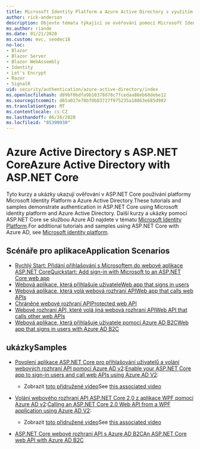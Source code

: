 ```yaml
---
title: Microsoft Identity Platform a Azure Active Directory s využitím ASP.NET Core
author: rick-anderson
description: Objevte témata týkající se ověřování pomocí Microsoft Identity Platform Azure Active Directory pro webové aplikace a rozhraní API v ASP.NET Core.
ms.author: riande
ms.date: 01/21/2020
ms.custom: mvc, seodec18
no-loc:
- Blazor
- Blazor Server
- Blazor WebAssembly
- Identity
- Let's Encrypt
- Razor
- SignalR
uid: security/authentication/azure-active-directory/index
ms.openlocfilehash: d89bf0bdfa9b10378d78c7fcedaa80eb68debe12
ms.sourcegitcommit: d65a027e78bf0b83727f975235a18863e685d902
ms.translationtype: MT
ms.contentlocale: cs-CZ
ms.lasthandoff: 06/26/2020
ms.locfileid: "85399930"
---
```

# <a name="azure-active-directory-with-aspnet-core"></a><span data-ttu-id="17bcb-103">Azure Active Directory s ASP.NET Core</span><span class="sxs-lookup"><span data-stu-id="17bcb-103">Azure Active Directory with ASP.NET Core</span></span>

<span data-ttu-id="17bcb-104">Tyto kurzy a ukázky ukazují ověřování v ASP.NET Core používání platformy Microsoft Identity Platform a Azure Active Directory.</span><span class="sxs-lookup"><span data-stu-id="17bcb-104">These tutorials and samples demonstrate authentication in ASP.NET Core using Microsoft identity platform and Azure Active Directory.</span></span> <span data-ttu-id="17bcb-105">Další kurzy a ukázky pomocí ASP.NET Core se službou Azure AD najdete v tématu [Microsoft Identity Platform](/azure/active-directory/develop/).</span><span class="sxs-lookup"><span data-stu-id="17bcb-105">For additional tutorials and samples using ASP.NET Core with Azure AD, see [Microsoft identity platform](/azure/active-directory/develop/).</span></span>

## <a name="application-scenarios"></a><span data-ttu-id="17bcb-106">Scénáře pro aplikace</span><span class="sxs-lookup"><span data-stu-id="17bcb-106">Application Scenarios</span></span>

* [<span data-ttu-id="17bcb-107">Rychlý Start: Přidání přihlašování s Microsoftem do webové aplikace ASP.NET Core</span><span class="sxs-lookup"><span data-stu-id="17bcb-107">Quickstart: Add sign-in with Microsoft to an ASP.NET Core web app</span></span>](/azure/active-directory/develop/quickstart-v2-aspnet-core-webapp)
* [<span data-ttu-id="17bcb-108">Webová aplikace, která přihlašuje uživatele</span><span class="sxs-lookup"><span data-stu-id="17bcb-108">Web app that signs in users</span></span>](/azure/active-directory/develop/scenario-web-app-sign-user-overview?tabs=aspnetcore)
* [<span data-ttu-id="17bcb-109">Webová aplikace, která volá webová rozhraní API</span><span class="sxs-lookup"><span data-stu-id="17bcb-109">Web app that calls web APIs</span></span>](/azure/active-directory/develop/scenario-web-app-call-api-overview)
* [<span data-ttu-id="17bcb-110">Chráněné webové rozhraní API</span><span class="sxs-lookup"><span data-stu-id="17bcb-110">Protected web API</span></span>](/azure/active-directory/develop/scenario-protected-web-api-overview)
* [<span data-ttu-id="17bcb-111">Webové rozhraní API, které volá jiná webová rozhraní API</span><span class="sxs-lookup"><span data-stu-id="17bcb-111">Web API that calls other web APIs</span></span>](/azure/active-directory/develop/scenario-web-api-call-api-overview)
* [<span data-ttu-id="17bcb-112">Webová aplikace, která přihlašuje uživatele pomocí Azure AD B2C</span><span class="sxs-lookup"><span data-stu-id="17bcb-112">Web app that signs in users with Azure AD B2C</span></span>](xref:security/authentication/azure-ad-b2c)

## <a name="samples"></a><span data-ttu-id="17bcb-113">ukázky</span><span class="sxs-lookup"><span data-stu-id="17bcb-113">Samples</span></span>

* <span data-ttu-id="17bcb-114">[Povolení aplikace ASP.NET Core pro přihlašování uživatelů a volání webových rozhraní API pomocí Azure AD v2](/samples/azure-samples/active-directory-aspnetcore-webapp-openidconnect-v2/enable-webapp-signin/):</span><span class="sxs-lookup"><span data-stu-id="17bcb-114">[Enable your ASP.NET Core app to sign-in users and call web APIs using Azure AD V2](/samples/azure-samples/active-directory-aspnetcore-webapp-openidconnect-v2/enable-webapp-signin/):</span></span> 
  * <span data-ttu-id="17bcb-115">Zobrazit [toto přidružené video](https://channel9.msdn.com/Events/Build/2018/THR5001)</span><span class="sxs-lookup"><span data-stu-id="17bcb-115">See [this associated video](https://channel9.msdn.com/Events/Build/2018/THR5001)</span></span>

* <span data-ttu-id="17bcb-116">[Volání webového rozhraní API ASP.NET Core 2,0 z aplikace WPF pomocí Azure AD v2](/samples/azure-samples/active-directory-dotnet-native-aspnetcore-v2/calling-an-aspnet-core-web-api-from-a-wpf-application-using-azure-ad-v2/):</span><span class="sxs-lookup"><span data-stu-id="17bcb-116">[Calling an ASP.NET Core 2.0 Web API from a WPF application using Azure AD V2](/samples/azure-samples/active-directory-dotnet-native-aspnetcore-v2/calling-an-aspnet-core-web-api-from-a-wpf-application-using-azure-ad-v2/):</span></span> 
  * <span data-ttu-id="17bcb-117">Zobrazit [toto přidružené video](https://channel9.msdn.com/Events/Build/2018/THR5000)</span><span class="sxs-lookup"><span data-stu-id="17bcb-117">See [this associated video](https://channel9.msdn.com/Events/Build/2018/THR5000)</span></span>

* [<span data-ttu-id="17bcb-118">ASP.NET Core webové rozhraní API s Azure AD B2C</span><span class="sxs-lookup"><span data-stu-id="17bcb-118">An ASP.NET Core web API with Azure AD B2C</span></span>](https://azure.microsoft.com/resources/samples/active-directory-b2c-dotnetcore-webapi/)
